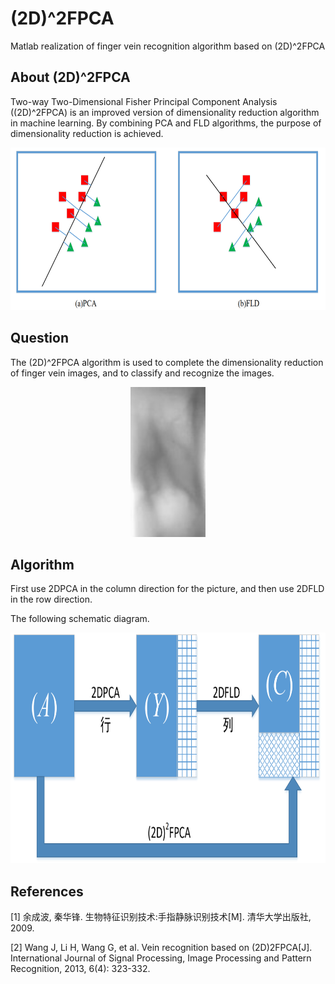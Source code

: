 # (2D)^2FPCA
Matlab realization of finger vein recognition algorithm based on (2D)^2FPCA

## About (2D)^2FPCA

Two-way Two-Dimensional Fisher Principal Component Analysis ((2D)^2FPCA) is an improved version of dimensionality reduction algorithm in machine learning.
By combining PCA and FLD algorithms, the purpose of dimensionality reduction is achieved.

<p align="center">
  <img width="670" height="260" src=./picture/pca-fld.png>
</p>

## Question

The (2D)^2FPCA algorithm is used to complete the dimensionality reduction of finger vein images, and to classify and recognize the images.

<p align="center">
  <img width="120" height="240" src=./picture/finger_vein.bmp>
</p>

## Algorithm

First use 2DPCA in the column direction for the picture, and then use 2DFLD in the row direction.

The following schematic diagram.

<p align="center">
  <img width="837" height="369" src=./picture/(2D)2FPCA.png>
</p>


## References

[1] 余成波, 秦华锋. 生物特征识别技术:手指静脉识别技术[M]. 清华大学出版社, 2009.

[2] Wang J, Li H, Wang G, et al. Vein recognition based on (2D)2FPCA[J]. International Journal of Signal Processing, Image Processing and Pattern Recognition, 2013, 6(4): 323-332.
